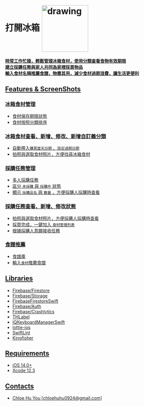 
# 打開冰箱		<a href="https://apps.apple.com/tw/app/打開冰箱/id1546808246"><img src="https://github.com/Volorf/Badges/blob/master/App%20Store/App%20Store%20Badge.png" alt="drawing" width="150" align="center" />


**時常工作忙碌，輕鬆管理冰箱食材，使用分類查看食物有效期限<BR>建立採購任務與家人共同為家裡採買物品<BR>輸入食材名稱推薦食譜，物盡其用，減少食材過期浪費，讓生活更便利**

## Features & ScreenShots


### 冰箱食材管理
* 食材保存期限狀態
* 食材按照分類排序
 

### 冰箱食材查看、新增、修改、新增自訂義分類
* 自動帶入`購買當天日期` 、`設定過期日期` 
* 拍照與選取食材照片，方便找尋冰箱食材


### 採購任務管理
* 多人採購任務
* 區分 `未採購` 與 `採購中` 狀態 
* 顯示 `採購品名` 與 `數量` ，方便採購人採購時查看


### 採購任務查看、新增、修改狀態
* 拍照與選取食材照片，方便採購人採購時查看
* 採買完成，一鍵加入 `食材管理列表`
* 根據採購人意願接收任務

### 食譜推薦
* 食譜庫
* 輸入`食材`推薦食譜

## Libraries
* Firebase/Firestore
* Firebase/Storage
* FirebaseFirestoreSwift
* Firebase/Auth
* Firebase/Crashlytics
* THLabel
* IQKeyboardManagerSwift
* lottie-ios
* SwiftLint
* Kingfisher



## Requirements
* iOS 14.0+
* Xcode 12.3

## Contacts
* Chloe Hu You [chloehuhu0924@gmail.com]
